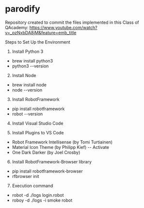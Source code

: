 # parodify

Repository created to commit the files implemented in this Class of QAcademy:
https://www.youtube.com/watch?v=_pzNxbDA8jM&feature=emb_title

Steps to Set Up the Environment

1. Install Python 3
 - brew install python3
 - python3 --version

2. Install Node
 - brew install node
 - node --version

3. Install RobotFramework
 - pip install robotframework
 - robot --version

4. Install Visual Studio Code

5. Install Plugins to VS Code
 - Robot Framework Intellisense (by Tomi Turtiainen)
 - Material Icon Theme (by Philipp Kief)
 -- Activate
 - One Dark Darker (by Joel Crosby)

6. Install RobotFramework-Browser library
 - pip install robotframework-browser
 - rfbrowser init


7. Execution command
 - robot -d ./logs login.robot
 - roboy -d ./logs -i smoke robot
